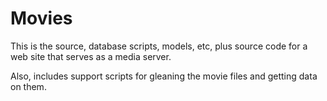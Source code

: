# Movies

This is the source, database scripts, models, etc, plus source code for a web site that serves as a media server.

Also, includes support scripts for gleaning the movie files and getting data on them.
